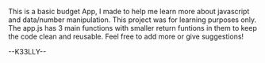This is a basic budget App, I made to help me learn more about javascript and data/number manipulation. This project was for learning 
purposes only. The app.js has 3 main functions with smaller return funtions in them to keep the code clean and reusable. Feel free to add
more or give suggestions!

--K33LLY--

